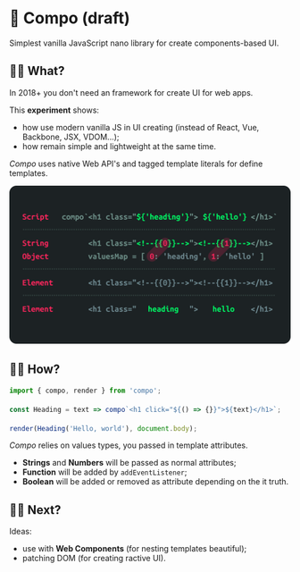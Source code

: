 # 🍦 Сompo (draft)

Simplest vanilla JavaScript nano library for create components-based UI.

## ✋🏾 What?

In 2018+ you don't need an framework for create UI for web apps.

This **experiment** shows:

- how use modern vanilla JS in UI creating (instead of React, Vue, Backbone, JSX, VDOM...);
- how remain simple and lightweight at the same time.

*Compo* uses native Web API's and tagged template literals for define templates.

![compo under the hood](./public/compo_under-the-hood.png)

## 💪🏾 How?

```javascript
import { compo, render } from 'compo';

const Heading = text => compo`<h1 click="${() => {}}">${text}</h1>`;

render(Heading('Hello, world'), document.body);
```

*Compo* relies on values types, you passed in template attributes.

- **Strings** and **Numbers** will be passed as normal attributes;
- **Function** will be added by `addEventListener`;
- **Boolean** will be added or removed as attribute depending on the it truth.

## 🤘🏾 Next?

Ideas:

- use with **Web Components** (for nesting templates beautiful);
- patching DOM (for creating ractive UI).
